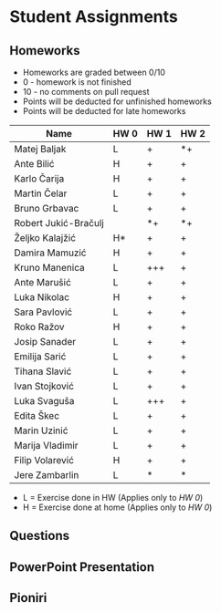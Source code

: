 ﻿# Student Assignments

## Homeworks

- Homeworks are graded between 0/10
- 0 - homework is not finished
- 10 - no comments on pull request
- Points will be deducted for unfinished homeworks
- Points will be deducted for late homeworks

| Name                 | HW  0  | HW  1 |HW  2 |
| -------------------- | ------ | ----- |----- |
| Matej Baljak         |   L    |   +   |  \*+ |
| Ante Bilić           |   H    |   +   |  +   |
| Karlo Čarija         |   H    |   +   | +    |
| Martin Čelar         |   L    |   +   |  +   |
| Bruno Grbavac        |   L    |   +   |  +   |
| Robert Jukić-Bračulj |        |   \*+ | \*+  |
| Željko Kalajžić      |   H\*  |   +   |   +  |
| Damira Mamuzić       |   H    |   +   |   +  |
| Kruno Manenica       |   L    |  +++  |  +   |
| Ante Marušić         |   L    |   +   |  +   |
| Luka Nikolac         |   H    |   +   |  +   |
| Sara Pavlović        |   L    |   +   |  +   | 
| Roko Ražov           |   H    |   +   |  +   |
| Josip Sanader        |   L    |   +   |   +  |
| Emilija Sarić        |   L    |   +   |  +   |
| Tihana Slavić        |   L    |   +   |  +   |
| Ivan Stojković       |   L    |   +   | +    |
| Luka Svaguša         |   L    |  +++  | +    |
| Edita Škec           |   L    |   +   |  +   |
| Marin Uzinić         |   L    |   +   |  +   |
| Marija Vladimir      |   L    |   +   |  +   |
| Filip Volarević      |   H    |   +   |  +   |
| Jere Zambarlin       |   L    |   *   |  \*  |

-  L = Exercise done in HW  (Applies only to *HW  0*)
-  H = Exercise done at home (Applies only to *HW  0*)

## Questions

## PowerPoint Presentation

## Pioniri

